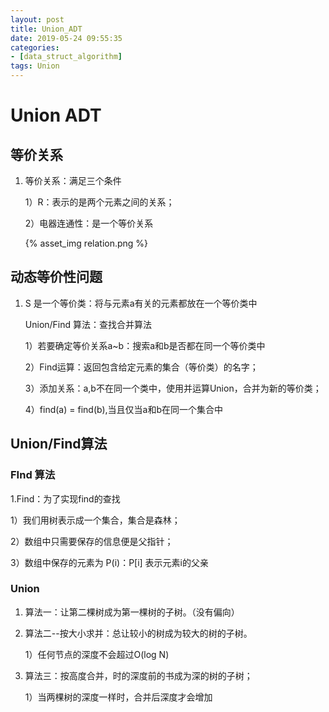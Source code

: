 ```yaml
---
layout: post
title: Union_ADT
date: 2019-05-24 09:55:35
categories: 
- [data_struct_algorithm]
tags: Union
---
```


# Union ADT

## 等价关系

1. 等价关系：满足三个条件

   1）R：表示的是两个元素之间的关系；

   2）电器连通性：是一个等价关系

   {% asset_img relation.png %}

## 动态等价性问题

1. S 是一个等价类：将与元素a有关的元素都放在一个等价类中

   Union/Find 算法：查找合并算法

   1）若要确定等价关系a~b：搜索a和b是否都在同一个等价类中

   2）Find运算：返回包含给定元素的集合（等价类）的名字；

   3）添加关系：a,b不在同一个类中，使用并运算Union，合并为新的等价类；

   4）find(a) = find(b),当且仅当a和b在同一个集合中 

## Union/Find算法

### FInd 算法

1.Find：为了实现find的查找

1）我们用树表示成一个集合，集合是森林；

2）数组中只需要保存的信息便是父指针；

3）数组中保存的元素为 P(i)：P[i] 表示元素i的父亲

### Union

1. 算法一：让第二棵树成为第一棵树的子树。（没有偏向）

2. 算法二--按大小求并：总让较小的树成为较大的树的子树。

   1）任何节点的深度不会超过O(log N)

3. 算法三：按高度合并，时的深度前的书成为深的树的子树；

   1）当两棵树的深度一样时，合并后深度才会增加